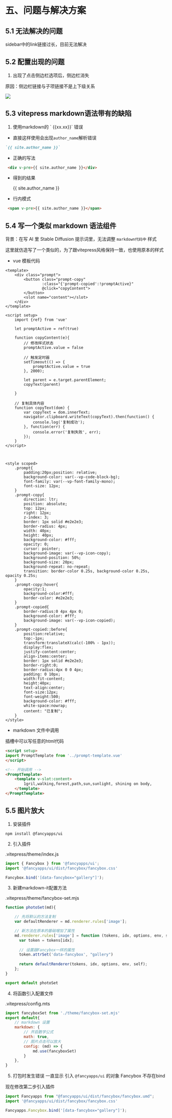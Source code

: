 # 五、问题与解决方案

## 5.1 无法解决的问题

sidebar中的link链接过长，目前无法解决

## 5.2 配置出现的问题

1. 出现了点击侧边栏选项后，侧边栏消失

原因：侧边栏链接与子项链接不是上下级关系

![](/other/document/vitepress/001.png)


## 5.3 vitepress markdown语法带有的缺陷

1. 使用markdown的 <span v-pre>\` {{xx.xx}}\` </span> 错误

- 直接这样使用会出现`author_name`解析错误

```md
`{{ site.author_name }}`
```

- 正确的写法

```html
 <div v-pre>{{ site.author_name }}</div>
```

- 得到的结果

    <div v-pre>{{ site.author_name }}</div>

- 行内模式

```html
 <span v-pre>{{ site.author_name }}</span>
```


## 5.4 写一个类似 markdown 语法组件

背景：在写 AI 里 Stable Diffusion 提示词里，无法调整 `markdown代码中` 样式

这里就仿造写了一个类似的，为了跟vitepress风格保持一致，也使用原本的样式

- vue 模板代码

```vue
<template>
    <div class="prompt">
        <button class="prompt-copy" 
                :class="{'prompt-copied':!promptActive}"  
                @click="copyContent">
        </button>
        <slot name="content"></slot>
    </div>
</template>

<script setup>
    import {ref} from 'vue'

    let promptActive = ref(true)

    function copyContent(e){
        // 修改样式状态
        promptActive.value = false
        
        // 触发定时器
        setTimeout(() => {
            promptActive.value = true
        }, 2000);

        let parent = e.target.parentElement;
        copyText(parent)
       
    }

    // 复制具体内容
    function copyText(dom) {
        var copyText = dom.innerText;
        navigator.clipboard.writeText(copyText).then(function() {
            console.log('复制成功');
        }, function(err) {
            console.error('复制失败', err);
        });
    }
</script>



<style scoped>
    .prompt{
        padding:20px;position: relative;
        background-color: var(--vp-code-block-bg);
        font-family: var(--vp-font-family-mono);
        font-size: 12px;
    }
    .prompt-copy{
        direction: ltr;
        position: absolute;
        top: 12px;
        right: 12px;
        z-index: 3;
        border: 1px solid #e2e2e3;
        border-radius: 4px;
        width: 40px;
        height: 40px;
        background-color: #fff;
        opacity: 0;
        cursor: pointer;
        background-image: var(--vp-icon-copy);
        background-position: 50%;
        background-size: 20px;
        background-repeat: no-repeat;
        transition: border-color 0.25s, background-color 0.25s, opacity 0.25s;
    }
    .prompt-copy:hover{
        opacity:1;
        background-color:#fff;
        border-color: #e2e2e3;
    }
    .prompt-copied{
        border-radius:0 4px 4px 0;
        background-color: #fff;
        background-image: var(--vp-icon-copied);
    }
    .prompt-copied::before{
        position:relative;
        top:-1px;
        transform:translateX(calc(-100% - 1px));
        display:flex;
        justify-content:center;
        align-items:center;
        border: 1px solid #e2e2e3;
        border-right:0;
        border-radius:4px 0 0 4px;
        padding: 0 10px;
        width:fit-content;
        height:40px;
        text-align:center;
        font-size:12px;
        font-weight:500;
        background-color: #fff;
        white-space:nowrap;
        content: "已复制";
    }
</style>
```

- markdown 文件中调用

插槽中可以写任意的html代码

```md
<script setup>
import PromptTemplate from '../prompt-template.vue'
</script>

<!-- 开始调用 -->
<PromptTemplate>
    <template v-slot:content>
        1gril,walking,forest,path,sun,sunlight, shining on body,
    </template>
</PromptTemplate>
```


## 5.5 图片放大

1. 安装插件

```
npm install @fancyapps/ui
```

2. 引入插件

.vitepress/theme/index.js

```js
import { Fancybox } from '@fancyapps/ui';
import '@fancyapps/ui/dist/fancybox/fancybox.css'

Fancybox.bind('[data-fancybox="gallery"]');
```


3. 新建markdown-it配置方法

.vitepress/theme/fancybox-set.mjs

```js
function photoSet(md){

    // 先将默认的方法复制
    var defaultRenderer = md.renderer.rules['image'];

    // 新方法在原本的基础增加了属性
    md.renderer.rules['image'] = function (tokens, idx, options, env, self) {
      var token = tokens[idx];
     
      // 设置跟Fancybox一样的属性
      token.attrSet('data-fancybox', "gallery")
      
      return defaultRenderer(tokens, idx, options, env, self);
    };
}

export default photoSet
```

4. 将函数引入配置文件

.vitepress/config.mts

```js
import fancyboxSet from './theme/fancybox-set.mjs'
export default{
    // markdown 设置
    markdown: {
        // 开启数学公式
        math: true,
        // 图片点击可以放大
        config: (md) => {
            md.use(fancyboxSet)
        }
    },
}
```

5. 打包时发生错误 一直显示 引入 `@fancyapps/ui` 的对象 Fancybox 不存在bind

现在修改第二步引入插件

```js
import Fancyapps from "@fancyapps/ui/dist/fancybox/fancybox.umd";
import '@fancyapps/ui/dist/fancybox/fancybox.css'

Fancyapps.Fancybox.bind('[data-fancybox="gallery"]');
```



